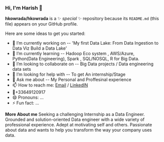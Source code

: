 ### Hi, I'm Harish 👋

**hkowrada/hkowrada** is a ✨ _special_ ✨ repository because its `README.md` (this file) appears on your GitHub profile.

Here are some ideas to get you started:

- 🔭 I’m currently working on -- 'My first Data Lake: From Data Ingestion to Data Viz Build a Data Lake'
- 🌱 I’m currently learning -- Hadoop Eco system , AWS/Azure, Python(Data Engineering), Spark , SQL/NOSQL, R for Big Data.  
- 👯 I’m looking to collaborate on -- Big Data projects / Data engineering data sets
- 🤔 I’m looking for help with -- To get An internship/Stage
- 💬 Ask me about -- My Personal and Proffesinal experience 
- 📫 How to reach me: [Email](mailto:harish.kowada@gmail.com) / [LinkedIN](https://www.linkedin.com/in/kowrada/)
- :vibration_mode:+33649120917
- 😄 Pronouns: ...
- ⚡ Fun fact: ...

**More About me**
Seeking a challenging Internship as a Data Engineer. Grounded and solution-oriented Data engineer
with a wide variety of professional experience. Adept at motivating self and others. Passionate about
data and wants to help you transform the way your company uses data.
